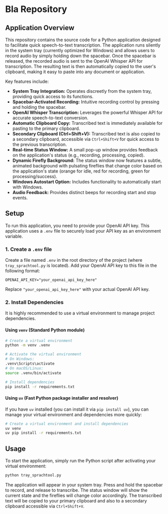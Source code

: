 # Bla Repository

## Application Overview

This repository contains the source code for a Python application designed to facilitate quick speech-to-text transcription. The application runs silently in the system tray (currently optimized for Windows) and allows users to record audio by simply holding down the spacebar. Once the spacebar is released, the recorded audio is sent to the OpenAI Whisper API for transcription. The resulting text is then automatically copied to the user's clipboard, making it easy to paste into any document or application.

Key features include:
*   **System Tray Integration:** Operates discreetly from the system tray, providing quick access to its functions.
*   **Spacebar-Activated Recording:** Intuitive recording control by pressing and holding the spacebar.
*   **OpenAI Whisper Transcription:** Leverages the powerful Whisper API for accurate speech-to-text conversion.
*   **Automatic Clipboard Copy:** Transcribed text is immediately available for pasting to the primary clipboard.
*   **Secondary Clipboard (Ctrl+Shift+V):** Transcribed text is also copied to a secondary clipboard, accessible via `Ctrl+Shift+V` for quick access to the previous transcription.
*   **Real-time Status Window:** A small pop-up window provides feedback on the application's status (e.g., recording, processing, copied).
*   **Dynamic Firefly Background:** The status window now features a subtle, animated background with pulsating fireflies that change color based on the application's state (orange for idle, red for recording, green for processing/success).
*   **Windows Autostart Option:** Includes functionality to automatically start with Windows.
*   **Audio Feedback:** Provides distinct beeps for recording start and stop events.

## Setup

To run this application, you need to provide your OpenAI API key. This application uses a `.env` file to securely load your API key as an environment variable.

### 1. Create a `.env` file

Create a file named `.env` in the root directory of the project (where `tray_sprachtool.py` is located). Add your OpenAI API key to this file in the following format:

```
OPENAI_API_KEY="your_openai_api_key_here"
```
Replace `"your_openai_api_key_here"` with your actual OpenAI API key.

### 2. Install Dependencies

It is highly recommended to use a virtual environment to manage project dependencies.

#### Using `venv` (Standard Python module)

```bash
# Create a virtual environment
python -m venv .venv

# Activate the virtual environment
# On Windows:
.venv\Scripts\activate
# On macOS/Linux:
source .venv/bin/activate

# Install dependencies
pip install -r requirements.txt
```

#### Using `uv` (Fast Python package installer and resolver)

If you have `uv` installed (you can install it via `pip install uv`), you can manage your virtual environment and dependencies more quickly:

```bash
# Create a virtual environment and install dependencies
uv venv
uv pip install -r requirements.txt
```

## Usage

To start the application, simply run the Python script after activating your virtual environment:

```bash
python tray_sprachtool.py
```

The application will appear in your system tray. Press and hold the spacebar to record, and release to transcribe. The status window will show the current state and the fireflies will change color accordingly. The transcribed text will be copied to your primary clipboard and also to a secondary clipboard accessible via `Ctrl+Shift+V`.
